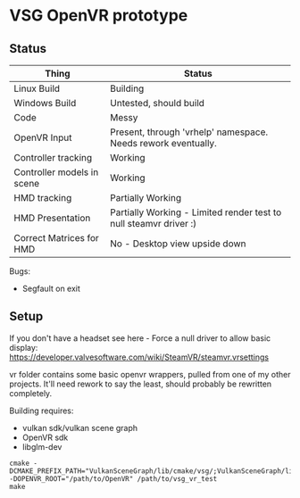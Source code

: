 # VSG OpenVR prototype

## Status


Thing | Status
------------|--------
Linux Build | Building
Windows Build | Untested, should build
Code  | Messy
OpenVR Input | Present, through 'vrhelp' namespace. Needs rework eventually.
Controller tracking | Working
Controller models in scene | Working
HMD tracking | Partially Working
HMD Presentation | Partially Working - Limited render test to null steamvr driver :)
Correct Matrices for HMD | No - Desktop view upside down

Bugs:
* Segfault on exit

## Setup

If you don't have a headset see here - Force a null driver to allow basic display:
https://developer.valvesoftware.com/wiki/SteamVR/steamvr.vrsettings

vr folder contains some basic openvr wrappers, pulled from one of my other projects. It'll need rework to say the least, should probably be rewritten completely.

Building requires:
* vulkan sdk/vulkan scene graph
* OpenVR sdk
* libglm-dev

```
cmake -DCMAKE_PREFIX_PATH="VulkanSceneGraph/lib/cmake/vsg/;VulkanSceneGraph/lib/cmake/vsg_glslang"  -DOPENVR_ROOT="/path/to/OpenVR" /path/to/vsg_vr_test
make
```
